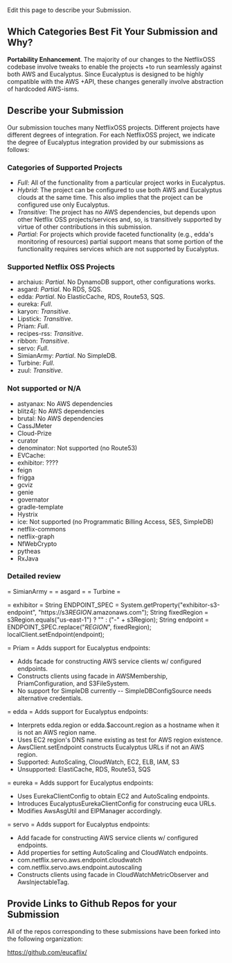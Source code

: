 Edit this page to describe your Submission.

## Which Categories Best Fit Your Submission and Why?
__Portability Enhancement__.  The majority of our changes to the NetflixOSS codebase involve tweaks to enable the projects
+to run seamlessly against both AWS and Eucalyptus.  Since Eucalyptus is designed to be highly compatible with the AWS
+API, these changes generally involve abstraction of hardcoded AWS-isms.

## Describe your Submission

Our submission touches many NetflixOSS projects.  Different projects have different degrees of integration.  For each
NetflixOSS project, we indicate the degree of Eucalyptus integration provided by our submissions as follows:

### Categories of Supported Projects
* _Full_:  All of the functionality from a particular project works in Eucalyptus.
* _Hybrid_:  The project can be configured to use both AWS and Eucalyptus clouds at the same time.  This also implies that the project can be configured use only Eucalyptus.
* _Transitive_:  The project has no AWS dependencies, but depends upon other Netflix OSS projects/services and, so, is transitively supported by virtue of other contributions in this submission.
* _Partial_:  For projects which provide faceted functionality (e.g., edda's monitoring of resources) partial support means that some portion of the functionality requires services which are not supported by Eucalyptus.

### Supported Netflix OSS Projects
* archaius: _Partial_. No DynamoDB support, other configurations works.
* asgard: _Partial_. No RDS, SQS.
* edda: _Partial_. No ElasticCache, RDS, Route53, SQS.
* eureka: _Full_.
* karyon: _Transitive_.
* Lipstick: _Transitive_.
* Priam: _Full_.
* recipes-rss: _Transitive_.
* ribbon: _Transitive_.
* servo: _Full_.
* SimianArmy: _Partial_. No SimpleDB.
* Turbine: _Full_.
* zuul: _Transitive_.

### Not supported or N/A
* astyanax: No AWS dependencies
* blitz4j: No AWS dependencies
* brutal: No AWS dependencies
* CassJMeter
* Cloud-Prize
* curator
* denominator: Not supported (no Route53)
* EVCache:
* exhibitor: ????
* feign
* frigga
* gcviz
* genie
* governator
* gradle-template
* Hystrix
* ice: Not supported (no Programmatic Billing Access, SES, SimpleDB)
* netflix-commons
* netflix-graph
* NfWebCrypto
* pytheas
* RxJava

### Detailed review

= SimianArmy =
= asgard =
= Turbine =

= exhibitor =
String ENDPOINT_SPEC = System.getProperty("exhibitor-s3-endpoint", "https://s3$REGION$.amazonaws.com");
String fixedRegion = s3Region.equals("us-east-1") ? "" : ("-" + s3Region);
String endpoint = ENDPOINT_SPEC.replace("$REGION$", fixedRegion);
localClient.setEndpoint(endpoint);

= Priam =
Adds support for Eucalyptus endpoints:
* Adds facade for constructing AWS service clients w/ configured endpoints.
* Constructs clients using facade in AWSMembership, PriamConfiguration, and S3FileSystem.
* No support for SimpleDB currently -- SimpleDBConfigSource needs alternative credentials.

= edda =
Adds support for Eucalyptus endpoints:
* Interprets edda.region or edda.$account.region as a hostname when it is not an AWS region name.
* Uses EC2 region's DNS name existing as test for AWS region existence.
* AwsClient.setEndpoint constructs Eucalyptus URLs if not an AWS region.
* Supported: AutoScaling, CloudWatch, EC2, ELB, IAM, S3
* Unsupported: ElastiCache, RDS, Route53, SQS

= eureka =
Adds support for Eucalyptus endpoints:
* Uses EurekaClientConfig to obtain EC2 and AutoScaling endpoints.
* Introduces EucalyptusEurekaClientConfig for construcing euca URLs.
* Modifies AwsAsgUtil and EIPManager accordingly.

= servo =
Adds support for Eucalyptus endpoints:
* Add facade for constructing AWS service clients w/ configured endpoints.
* Add properties for setting AutoScaling and CloudWatch endpoints.
 * com.netflix.servo.aws.endpoint.cloudwatch
 * com.netflix.servo.aws.endpoint.autoscaling
* Constructs clients using facade in CloudWatchMetricObserver and AwsInjectableTag.

## Provide Links to Github Repos for your Submission

All of the repos corresponding to these submissions have been forked into the following organization: 

https://github.com/eucaflix/
